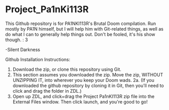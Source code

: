 # Project_Pa1nKi113R

This Github repository is for PA1NKI113R's Brutal Doom compilation. Run mostly by PA1N himself, but I will help him with Git-related things, as well as do what I can to generally help things out. Don't be fooled, it's his show though. : 3

-Silent Darkness

Github Installation Instructions:

1. Download the zip, or clone this repository using Git.
2. This section assumes you downloaded the zip. Move the zip, WITHOUT UNZIPPING IT, into wherever you keep your Doom wads.
2a. (If you downloaded the github repository by cloning it in Git, then you'll need to click and drag the folder in ZDL.)
3. Open up ZDL, and click+drag the Project Pa1nKI113R zip file into the External Files window. Then click launch, and you're good to go!
